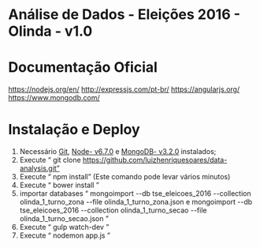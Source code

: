  # Análise de Dados - Eleições 2016 - Olinda - v1.0



# Documentação Oficial

https://nodejs.org/en/
http://expressjs.com/pt-br/
https://angularjs.org/
https://www.mongodb.com/


# Instalação e Deploy
1. Necessário [Git](https://git-scm.com/downloads), [Node- v6.7.0](https://nodejs.org/en/) e [MongoDB- v3.2.0](https://www.mongodb.com/) instalados;
2. Execute “ git clone https://github.com/luizhenriquesoares/data-analysis.git”
3. Execute “ npm install” (Este comando pode levar vários minutos)
4. Execute “ bower install ” 
5. importar databases “ mongoimport --db tse_eleicoes_2016 --collection olinda_1_turno_zona  --file olinda_1_turno_zona.json e mongoimport --db tse_eleicoes_2016 --collection olinda_1_turno_secao  --file olinda_1_turno_secao.json ” 
6. Execute “ gulp watch-dev ” 
7. Execute “ nodemon app.js ” 
